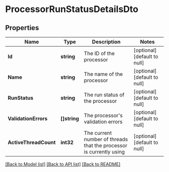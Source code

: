 # ProcessorRunStatusDetailsDto

## Properties
Name | Type | Description | Notes
------------ | ------------- | ------------- | -------------
**Id** | **string** | The ID of the processor | [optional] [default to null]
**Name** | **string** | The name of the processor | [optional] [default to null]
**RunStatus** | **string** | The run status of the processor | [optional] [default to null]
**ValidationErrors** | **[]string** | The processor&#x27;s validation errors | [optional] [default to null]
**ActiveThreadCount** | **int32** | The current number of threads that the processor is currently using | [optional] [default to null]

[[Back to Model list]](../README.md#documentation-for-models) [[Back to API list]](../README.md#documentation-for-api-endpoints) [[Back to README]](../README.md)

